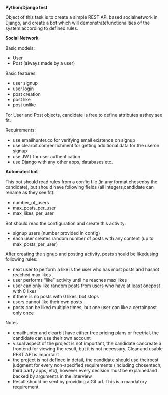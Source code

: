 **Python/Django​ ​test**

Object​ ​of​ ​this​ ​task​ ​is​ ​to​ ​create​ ​a​ ​simple​ ​REST​ ​API​ ​based​ ​social​ ​network​ ​in​ ​Django,​ ​and​ ​create​ ​a​ ​bot​ ​which
will​ ​demonstrate​ ​functionalities​ ​of​ ​the​ ​system​ ​according​ ​to​ ​defined​ ​rules. 

**Social​ ​Network**

Basic​ ​models:

* User
* Post​ ​(always​ ​made​ ​by​ ​a​ ​user) 

Basic​ ​features:
* user​ ​signup
* user​ ​login
* post​ ​creation
* post​ ​like
* post​ ​unlike

For​ ​User​ ​and​ ​Post​ ​objects,​ ​candidate​ ​is​ ​free​ ​to​ ​define​ ​attributes​ ​as​ ​they​ ​see​ ​fit.

Requirements:

* use​ ​emailhunter.co​ ​for​ ​verifying​ ​email​ ​existence​ ​on​ ​signup
* use​​ ​​clearbit.com/enrichment​​ ​for​ ​getting​ ​additional​ ​data​ ​for​ ​the​ ​user​ ​on​ ​signup
* use​ ​JWT​ ​for​ ​user​ ​authentication
* use​ ​Django​ ​with​ ​any​ ​other​ ​apps,​ ​databases​ ​etc.

**Automated​ ​bot**

This​ ​bot​ ​should​ ​read​ ​rules​ ​from​ ​a​ ​config​ ​file​ ​(in​ ​any​ ​format​ ​chosen​ ​by​ ​the​ ​candidate),​ ​but​ ​should​ ​have following​ ​fields​ ​(all​ ​integers,​ ​candidate​ ​can​ ​rename​ ​as​ ​they​ ​see​ ​fit):
* number_of_users
* max_posts_per_user 
* max_likes_per_user

Bot​ ​should​ ​read​ ​the​ ​configuration​ ​and​ ​create​ ​this​ ​activity:
* signup​ ​users​ ​(number​ ​provided​ ​in​ ​config)
* each​ ​user​ ​creates​ ​random​ ​number​ ​of​ ​posts​ ​with​ ​any​ ​content​ ​(up​ ​to​ ​max_posts_per_user)

After​ ​creating​ ​the​ ​signup​ ​and​ ​posting​ ​activity,​ ​posts​ ​should​ ​be​ ​liked​ ​using​ ​following​ ​rules:
* next​ ​user​ ​to​ ​perform​ ​a​ ​like​ ​is​ ​the​ ​user​ ​who​ ​has​ ​most​ ​posts​ ​and​ ​has​ ​not​ ​reached​ ​max​ ​likes
* user​ ​performs​ ​“like”​ ​activity​ ​until​ ​he​ ​reaches​ ​max​ ​likes
* user​ ​can​ ​only​ ​like​ ​random​ ​posts​ ​from​ ​users​ ​who​ ​have​ ​at​ ​least​ ​one​ ​post​ ​with​ ​0​ ​likes
* if​ ​there​ ​is​ ​no​ ​posts​ ​with​ ​0​ ​likes,​ ​bot​ ​stops
* users​ ​cannot​ ​like​ ​their​ ​own​ ​posts
* posts​ ​can​ ​be​ ​liked​ ​multiple​ ​times,​ ​but​ ​one​ ​user​ ​can​ ​like​ ​a​ ​certain​ ​post​ ​only​ ​once
 
Notes
* emailhunter​ ​and​ ​clearbit​ ​have​ ​either​ ​free​ ​pricing​ ​plans​ ​or​ ​free​ ​trial,​ ​the​ ​candidate​ ​can​ ​use​ ​their own​ ​account
* visual​ ​aspect​ ​of​ ​the​ ​project​ ​is​ ​not​ ​important,​ ​the​ ​candidate​ ​can​ ​create​ ​a​ ​frontend​ ​for​ ​viewing​ ​the result,​ ​but​ ​it​ ​is​ ​not​ ​necessary.​ ​Clean​ ​and​ ​usable​ ​REST​ ​API​ ​is​ ​important
* the​ ​project​ ​is​ ​not​ ​defined​ ​in​ ​detail,​ ​the​ ​candidate​ ​should​ ​use​ ​their​ ​best​ ​judgment​ ​for​ ​every non-specified​ ​requirements​ ​(including​ ​chosen​ ​tech,​ ​third​ ​party​ ​apps,​ ​etc),​ ​however​ ​every​ ​decision must​ ​be​ ​explained​ ​and​ ​backed​ ​by​ ​arguments​ ​in​ ​the​ ​interview
* Result​ ​should​ ​be​ ​sent​ ​by​ ​providing​ ​a​ ​Git​ ​url.​ ​This​ ​is​ ​a​ ​mandatory​ ​requirement.

 
